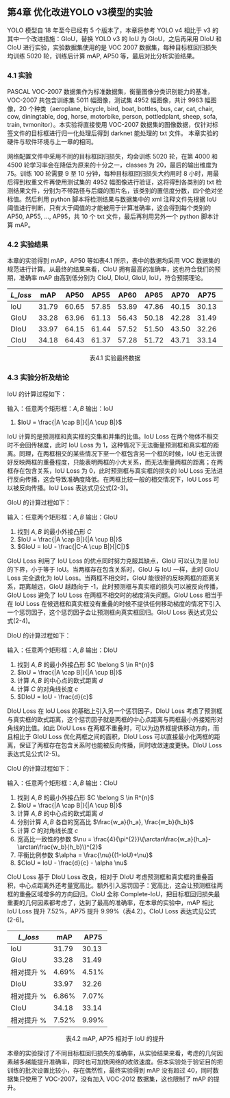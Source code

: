 ## 第4章 优化改进YOLO v3模型的实验

YOLO 模型自 18 年至今已经有 5 个版本了，本章将参考 YOLO v4 相比于 v3 的其中一个改进措施：GIoU，替换 YOLO v3 的 IoU 为 GIoU，之后再采用 DIoU 和 CIoU 进行实验，实验数据集使用的是 VOC 2007 数据集，每种目标框回归损失均训练 5020 轮，训练后计算 mAP, AP50 等，最后对比分析实验结果。

### 4.1 实验

PASCAL VOC-2007 数据集作为标准数据集，衡量图像分类识别能力的基准，VOC-2007 共包含训练集 5011 幅图像，测试集 4952 幅图像，共计 9963 幅图像，20 个种类（aeroplane, bicycle, bird, boat, bottles, bus, car, cat, chair, cow, diningtable, dog, horse, motorbike, person, pottledplant, sheep, sofa, train, tvmonitor）。本实验将直接使用 VOC-2007 数据集的图像数据，仅针对标签文件的目标框进行归一化处理后得到 darknet 能处理的 txt 文件。
本章实验的硬件与软件环境与上一章的相同。

网络配置文件中采用不同的目标框回归损失，均会训练 5020 轮，在第 4000 和 4500 轮学习率会在降低为原来的十分之一，classes 为 20，最后的输出维度为 75。训练 100 轮需要 9 至 10 分钟，每种目标框回归损失大约用时 8 小时，用最后得到权重文件再使用测试集的 4952 幅图像进行验证，这将得到各类别的 txt 检测结果文件，分别为不带路径与后缀的图片名，该类别的置信度分数，四个绝对坐标值。然后利用 python 脚本将检测结果与数据集中的 xml 注释文件先根据 IoU 阈值进行判断，只有大于阈值的才能被用于计算准确率，这会得到每个类别的 AP50, AP55, ..., AP95，共 10 个 txt 文件，最后再利用另外一个 python 脚本计算 mAP。

### 4.2 实验结果

本章的实验得到 mAP，AP50 等如表4.1 所示，表中的数据均采用 VOC 数据集的规范进行计算。从最终的结果来看，CIoU 拥有最高的准确率，这也符合我们的预期，准确率 mAP 由高到低分别为 CIoU, DIoU, GIoU, IoU，符合预期理论。

|$L\_{loss}$|  mAP| AP50| AP55| AP60| AP65| AP70| AP75| AP80| AP85| AP90| AP95|
|-----------|-----|-----|-----|-----|-----|-----|-----|-----|-----|-----|-----|
|IoU        |31.79|60.65|57.85|53.89|47.86|40.15|30.13|18.40| 7.32| 1.55| 0.07|
|GIoU       |33.28|63.96|61.13|56.43|50.18|42.28|31.49|18.76| 7.20| 1.28| 0.05|
|DIoU       |33.97|64.15|61.44|57.52|51.50|43.50|32.26|19.61| 8.33| 1.30| 0.09|
|CIoU       |34.18|64.43|61.37|57.28|51.72|43.71|33.14|20.30| 8.29| 1.59| 0.09|

<center>表4.1 实验最终数据</center>

### 4.3 实验分析及结论

IoU 的计算过程如下：

输入：任意两个矩形框：$A, B$
输出：IoU

1. $IoU = \frac{|A \cap B|}{|A \cup B|}$


IoU 计算的是预测框和真实框的交集和并集的比值。IoU Loss 在两个物体不相交时不会回传梯度，此时 IoU Loss 为 1，这种情况下无法衡量预测框和真实框的距离。同理，在两框相交的某些情况下至一个框包含另一个框的时候，IoU 也无法很好反映两框的重叠程度，只能表明两框的小大关系，而无法衡量两框的距离；在两框存在包含关系，IoU Loss 为 0，此时预测框与真实框的损失的 IoU Loss 无法进行反向传播，这会导致准确度降低。在两框比较一般的相交情况下，IoU Loss 可以被反向传播。IoU Loss 表达式见公式(2-3)。

GIoU 的计算过程如下：

输入：任意两个矩形框：$A, B$
输出：GIoU

1. 找到 $A,B$ 的最小外接凸形 $C$
2. $IoU = \frac{|A \cap B|}{|A \cup B|}$
3. $GIoU = IoU - \frac{|C-A \cup B|}{|C|}$

GIoU Loss 利用了 IoU Loss 的优点同时努力克服其缺点，GIoU 可以认为是 IoU 的下界，小于等于 IoU。当两框存在包含关系时，GIoU 与 IoU 一样，此时 GIoU Loss 完全退化为 IoU Loss。当两框不相交时，GIoU 能很好的反映两框的距离关系，距离越远，GIoU 越趋向于 -1，此时预测框与真实框的损失可以被反向传播，GIoU Loss 避免了 IoU Loss 在两框不相交时的梯度消失问题。GIoU Loss 相当于在 IoU Loss 在候选框和真实框没有重叠的时候不提供任何移动梯度的情况下引入一个惩罚因子，这个惩罚因子会让预测框向真实框回归。GIoU Loss 表达式见公式(2-4)。

DIoU 的计算过程如下：

输入：任意两个矩形框：$A, B$
输出：DIoU

1. 找到 $A,B$ 的最小外接凸形 $C \belong S \in R^{n}$
2. $IoU = \frac{|A \cap B|}{|A \cup B|}$
3. 计算 $A, B$ 的中心点的欧式距离 $d$
4. 计算 $C$ 的对角线长度 $c$
5. $DIoU = IoU - \frac{d}{c}$

DIoU Loss 在 IoU Loss 的基础上引入另一个惩罚因子，DIoU Loss 考虑了预测框与真实框的欧式距离，这个惩罚因子就是两框的中心点距离与两框最小外接矩形对角线的比值。如此 DIoU Loss 在两框不重叠时，可以为边界框提供移动方向，而且相比于 GIoU Loss 优化两框之间的面积，DIoU Loss 可以直接最小化两框的距离，保证了两框存在包含关系时也能被反向传播，同时收敛速度更快。DIoU Loss 表达式见公式(2-5)。

CIoU 的计算过程如下：

输入：任意两个矩形框：$A, B$
输出：CIoU

1. 找到 $A,B$ 的最小外接凸形 $C \belong S \in R^{n}$
2. $IoU = \frac{|A \cap B|}{|A \cup B|}$
3. 计算 $A, B$ 的中心点的欧式距离 $d$
4. 分别计算 $A, B$ 各自的宽高比 $\frac{w_a}{h_a}, \frac{w_b}{h_b}$
5. 计算 $C$ 的对角线长度 $c$
6. 宽高比一致性的参数 $\nu = \frac{4}{\pi^{2}}\(\arctan\frac{w_a}{h_a}-\arctan\frac{w_b}{h_b}\)^{2}$
7. 平衡比例参数 $\alpha = \frac{\nu}{(1-IoU)+\nu}$
8. $CIoU = IoU - \frac{d}{c} - \alpha \nu$

CIoU Loss 基于 DIoU Loss 改良，相对于 DIoU 考虑预测框和真实框的重叠面积，中心点距离外还考量宽高比。额外引入惩罚因子：宽高比，这会让预测框往两框的重叠区域增多的方向回归。CIoU 全称 Complete-IoU，把目标框回归损失最重要的几何因素都考虑了，达到了最高的准确率，在本章的实验中，mAP 相比 IoU Loss 提升 7.52%，AP75 提升 9.99%（表4.2）。CIoU Loss 表达式见公式(2-6)。

|$L\_{loss}$|   mAP|  AP75|
|-----------|------|------|
|IoU        | 31.79| 30.13|
|GIoU       | 33.28| 31.49|
|相对提升 % | 4.69%| 4.51%|
|DIoU       | 33.97| 32.26|
|相对提升 % | 6.86%| 7.07%|
|CIoU       | 34.18| 33.14|
|相对提升 % | 7.52%| 9.99%|

<center>表4.2 mAP, AP75 相对于 IoU 的提升</center>


本章的实验探讨了不同目标框回归损失的准确率，从实验结果来看，考虑的几何因素越多越能提升准确率，同时也可加快网络的收敛速度。但本实验处于验证目的把训练的批次设置比较小，存在偶然性，最终实验得到 mAP 没有超过 40，同时数据集只使用了 VOC-2007，没有加入 VOC-2012 数据集，这也限制了 mAP 的提升。